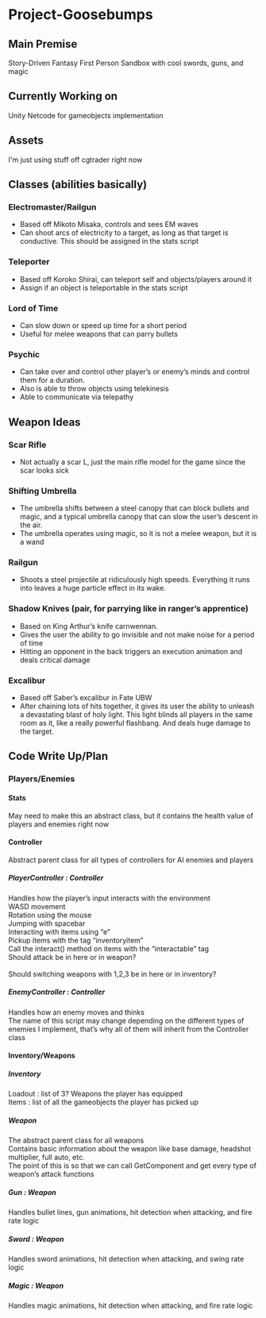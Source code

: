 # Project-Goosebumps

## Main Premise
Story-Driven Fantasy First Person Sandbox with cool swords, guns, and magic

## Currently Working on
Unity Netcode for gameobjects implementation

## Assets
I'm just using stuff off cgtrader right now

## Classes (abilities basically)
### Electromaster/Railgun
* Based off Mikoto Misaka, controls and sees EM waves
* Can shoot arcs of electricity to a target, as long as that target is conductive. This should be assigned in the stats script
### Teleporter
* Based off Koroko Shirai, can teleport self and objects/players around it
* Assign if an object is teleportable in the stats script
### Lord of Time
* Can slow down or speed up time for a short period
* Useful for melee weapons that can parry bullets
### Psychic
* Can take over and control other player’s or enemy’s minds and control them for a duration.
* Also is able to throw objects using telekinesis
* Able to communicate via telepathy

## Weapon Ideas
### Scar Rifle
* Not actually a scar L, just the main rifle model for the game since the scar looks sick
### Shifting Umbrella
* The umbrella shifts between a steel canopy that can block bullets and magic, and a typical umbrella canopy that can slow the user’s descent in the air.
* The umbrella operates using magic, so it is not a melee weapon, but it is a wand
### Railgun
* Shoots a steel projectile at ridiculously high speeds. Everything it runs into leaves a huge particle effect in its wake.
### Shadow Knives (pair, for parrying like in ranger’s apprentice)
* Based on King Arthur’s knife carnwennan.
* Gives the user the ability to go invisible and not make noise for a period of time
* Hitting an opponent in the back triggers an execution animation and deals critical damage
### Excalibur
* Based off Saber’s excalibur in Fate UBW
* After chaining lots of hits together, it gives its user the ability to unleash a devastating blast of holy light. This light blinds all players in the same room as it, like a really powerful flashbang. And deals huge damage to the target.


## Code Write Up/Plan
### Players/Enemies
#### Stats
May need to make this an abstract class, but it contains the health value of players and enemies right now
#### Controller
Abstract parent class for all types of controllers for AI enemies and players
##### PlayerController : Controller
Handles how the player’s input interacts with the environment<br/>
WASD movement<br/>
Rotation using the mouse<br/>
Jumping with spacebar<br/>
Interacting with items using “e”<br/>
Pickup items with the tag “inventoryitem”<br/>
Call the interact() method on items with the “interactable” tag<br/>
Should attack be in here or in weapon?<br/><br/>
Should switching weapons with 1,2,3 be in here or in inventory?
##### EnemyController : Controller
Handles how an enemy moves and thinks<br/>
The name of this script may change depending on the different types of enemies I implement, that’s why all of them will inherit from the Controller class
#### Inventory/Weapons
##### Inventory
Loadout : list of 3? Weapons the player has equipped<br/>
Items : list of all the gameobjects the player has picked up
##### Weapon
The abstract parent class for all weapons<br/>
Contains basic information about the weapon like base damage, headshot multiplier, full auto, etc.<br/>
The point of this is so that we can call GetComponent<Weapon> and get every type of weapon’s attack functions
##### Gun : Weapon
Handles bullet lines, gun animations, hit detection when attacking, and fire rate logic
##### Sword : Weapon
Handles sword animations, hit detection when attacking, and swing rate logic
##### Magic : Weapon
Handles magic animations, hit detection when attacking, and fire rate logic
